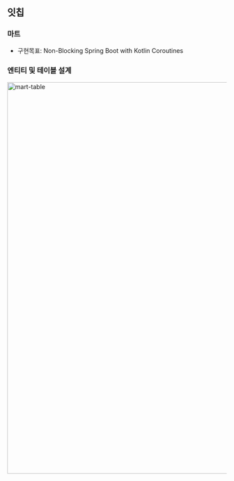 ## 잇칩
### 마트
- 구현목표: Non-Blocking Spring Boot with Kotlin Coroutines

### 엔티티 및 테이블 설계
<img width="900" alt="mart-table" src="https://user-images.githubusercontent.com/24540759/112621994-be498200-8e6d-11eb-8bb3-e150ded61dc5.png">
